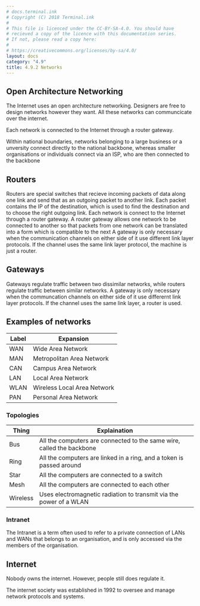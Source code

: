 ```yaml
---
# docs.terminal.ink
# Copyright (C) 2018 Terminal.ink
#
# This file is licenced under the CC-BY-SA-4.0. You should have
# recieved a copy of the licence with this documentation series.
# If not, please read a copy here:
#
# https://creativecommons.org/licenses/by-sa/4.0/
layout: docs
category: "4.9"
title: 4.9.2 Networks
---
```


## Open Architecture Networking
The Internet uses an open architecture networking.
Designers are free to design networks however they want.
All these networks can communcicate over the internet.

Each network is connected to the Internet through a router gateway.

Within national boundaries, networks belonging to a large business or a unversity connect directly to the national backbone,
whereas smaller organisations or individuals connect via an ISP, who are then connected to the backbone

## Routers
Routers are special switches that recieve incoming packets of data along one link and send that as an outgoing packet to another link.
Each packet contains the IP of the destination, which is used to find the destination and to choose the right outgoing link.
Each network is connect to the Internet through a router gateway.
A router gateway allows one network to be connected to another so that packets from one network can be translated into a form which is compatible to the next
A gateway is only necessary when the communication channels on either side of it use different link layer protocols.
If the channel uses the same link layer protocol, the machine is just a router.

## Gateways
Gateways regulate traffic between two dissimilar networks, while routers regulate traffic between similar networks.
A gateway is only necessary when the communcation channels on either side of it use differernt link layer protocols.
If the channel uses the same link layer, a router is used.

## Examples of networks

Label | Expansion
----- | ----------
WAN   | Wide Area Network
MAN   | Metropolitan Area Network
CAN   | Campus Area Network
LAN   | Local Area Network
WLAN  | Wireless Local Area Network
PAN   | Personal Area Network

### Topologies

Thing    | Explaination
-------- | -------------------
Bus      | All the computers are connected to the same wire, called the backbone
Ring     | All the computers are linked in a ring, and a token is passed around
Star     | All the computers are connected to a switch
Mesh     | All the computers are connected to each other
Wireless | Uses electromagnetic radiation to transmit via the power of a WLAN

### Intranet
The Intranet is a term often used to refer to a private connection of LANs and WANs that belongs to an organisation,
and is only accessed via the members of the organisation.

## Internet
Nobody owns the internet. However, people still does regulate it.

The internet society was established in 1992 to oversee and manage network protocols and systems.
